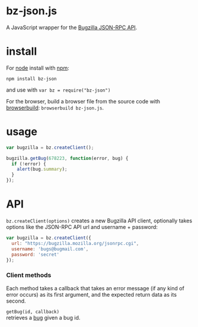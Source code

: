 # bz-json.js

A JavaScript wrapper for the [Bugzilla JSON-RPC API](http://www.bugzilla.org/docs/tip/en/html/api/Bugzilla/WebService/Server/JSONRPC.html).

# install
For [node](http://nodejs.org) install with [npm](http://npmjs.org):

```	
npm install bz-json
```

and use with `var bz = require("bz-json")`

For the browser, build a browser file from the source code with [browserbuild](https://github.com/LearnBoost/browserbuild): `browserbuild bz-json.js`.

# usage

```javascript
var bugzilla = bz.createClient();

bugzilla.getBug(678223, function(error, bug) {
  if (!error) {
    alert(bug.summary);
  }
});
```

# API
`bz.createClient(options)`
creates a new Bugzilla API client, optionally takes options like the JSON-RPC API url and username + password:

```javascript
var bugzilla = bz.createClient({
  url: "https://bugzilla.mozilla.org/jsonrpc.cgi",
  username: 'bugs@bugmail.com',
  password: 'secret'
});
```

### Client methods
Each method takes a callback that takes an error message (if any kind of error occurs) as its first argument, and the expected return data as its second.

`getBug(id, callback)`  
retrieves a [bug](https://wiki.mozilla.org/Bugzilla:REST_API:Objects#Bug) given a bug id.

